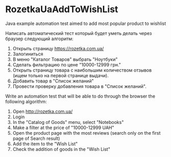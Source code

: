 # RozetkaUaAddToWishList
Java example automation test aimed to add most popular product to wishlist

Написать автоматический тест который будет уметь делать через браузер следующий алгоритм:

 1. Открыть страницу https://rozetka.com.ua/
 2. Залогиниться
 3. В меню "Каталог Товаров" выбрать "Ноутбуки"
 4. Сделать фильтрацию по цене "10000-12999 грн."
 5. Открыть страницу товара с наибольшим количеством отзывов (ищем только на первой странице выдачи).
 6. Добавить товар в "Список желаний"
 7. Провести проверку добавления товара в "Список желаний".


Write an automation test that will be able to do through the browser the following algorithm:

1. Open http://rozetka.com.ua/
2. Login
3. In the "Catalog of Goods" menu, select "Notebooks"
4. Make a filter at the price of "10000-12999 UAH"
5. Open the product page with the most reviews (search only on the first page of Search result)
6. Add the item to the "Wish List"
7. Check the addition of goods in the "Wish List"

